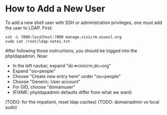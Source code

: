 How to Add a New User
=====================

To add a new shell user with SSH or administration privileges, one must add the user to LDAP. First:

```
ssh -L 7000:localhost:7000 manage.civicrm.osuosl.org
sudo cat /root/ldap-notes.txt
```

After following those instructions, you should be logged into the phpldapadmin. Now:

 * In the left navbar, expand "dc=>civicrm,dc=org" 
 * Expand "ou=people"
 * Choose "Create new entry here" under "ou=people"
 * Choose "Generic: User account"
 * For GID, choose "domainuser"
 * (FIXME: phpldapadmin defaults differ from what we want)

(TODO: for the impatient, reset ldap caches)
(TODO: domainadmin vs local sudo)
